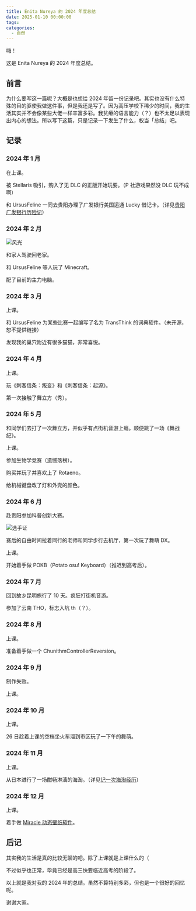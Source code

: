 ```yaml
---
title: Enita Nureya 的 2024 年度总结
date: 2025-01-10 00:00:00
tags:
categories:
  - 自然
---
```


嗨！

这是 Enita Nureya 的 2024 年度总结。

## 前言

为什么要写这一篇呢？大概是也想给 2024 年留一份记录吧。其实也没有什么特殊的目的驱使我做这件事，但是我还是写了。因为高压学校下稀少的时间，我的生活其实并不会像某些大佬一样丰富多彩。我贫瘠的语言能力（？）也不太足以表现出内心的想法。所以写下这篇，只是记录一下发生了什么，权当「总结」吧。

## 记录

### 2024 年 1 月

在上课。

被 Stellaris 吸引，购入了无 DLC 的正版开始玩耍。（P 社游戏果然没 DLC 玩不成啊）

和 UrsusFeline 一同去贵阳办理了广发银行美国运通 Lucky 借记卡。（详见[贵阳广发银行历险记](/2024/0205/a2667fbacce4/)）

### 2024 年 2 月

![风光](/img/2024-yearly-summary/01.webp)

和家人驾驶回老家。

和 UrsusFeline 等人玩了 Minecraft。

配了目前的主力电脑。

### 2024 年 3 月

上课。

和 UrsusFeline 为某些比赛一起编写了名为 TransThink 的词典软件。（未开源，恕不提供链接）

发现我的巢穴附近有很多猫猫，非常喜悦。

### 2024 年 4 月

上课。

玩《刺客信条：叛变》和《刺客信条：起源》。

第一次接触了舞立方（秀）。

### 2024 年 5 月

和同学们去打了一次舞立方，并似乎有点街机音游上瘾。顺便跳了一场《舞战纪》。

上课。

参加生物学竞赛（遗憾落榜）。

购买并玩了并喜欢上了 Rotaeno。

给机械键盘改了灯和外壳的颜色。

### 2024 年 6 月

赴贵阳参加科普创新大赛。

![选手证](/img/2024-yearly-summary/02.webp)

赛后的自由时间拉着同行的老师和同学步行去机厅，第一次玩了舞萌 DX。

上课。

开始着手做 POKB（Potato osu! Keyboard）（推迟到高考后）。

### 2024 年 7 月

回到故乡昆明旅行了 10 天。疯狂打街机音游。

参加了云南 THO，标志入坑 th（？）。

### 2024 年 8 月

上课。

准备着手做一个 ChunithmControllerReversion。

### 2024 年 9 月

制作失败。

上课。

### 2024 年 10 月

上课。

26 日趁着上课的空档坐火车溜到市区玩了一下午的舞萌。

### 2024 年 11 月

上课。

从日本进行了一场酣畅淋漓的海淘。（详见[记一次海淘经历](/2024/1103/821fb1a3569e/)）

### 2024 年 12 月

上课。

着手做 [Miracle 动态壁纸软件](https://github.com/feniota/Miracle)。

## 后记

其实我的生活是真的比较无聊的吧。除了上课就是上课什么的（

不过似乎也正常，毕竟已经是高三快要临近高考的阶段了。

以上就是我对我的 2024 年的总结。虽然不算特别多彩，但也是一个很好的回忆呢。

谢谢大家。

